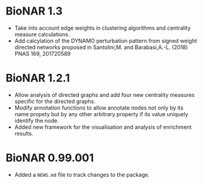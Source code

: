 # BioNAR 1.3

* Take into account edge weights in clustering algorithms and centrality measure
  calculations.
* Add calcylation of the DYNAMO perturbation pattern from signed weight directed
  networks proposed in Santolini,M. and Barabasi,A.-L. (2018) PNAS 169, 201720589

# BioNAR 1.2.1

* Allow analysis of directed graphs and add four new centrality measures specific 
  for the directed graphs.
* Modify annotation functions to allow annotate nodes not only by its name 
  propety but by any other arbitrary property if its value uniquely identify
  the node.
* Added new framework for the visualisation and analysis of enrichment results.

# BioNAR 0.99.001

* Added a `NEWS.md` file to track changes to the package.
